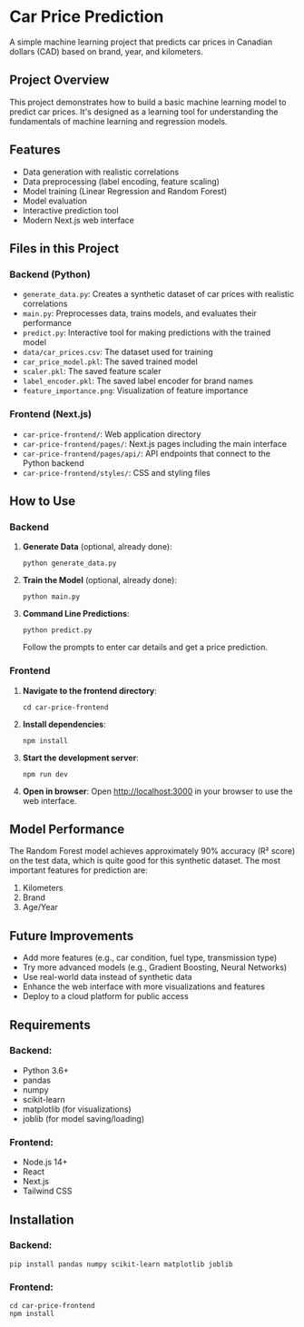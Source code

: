 # Car Price Prediction

A simple machine learning project that predicts car prices in Canadian dollars (CAD) based on brand, year, and kilometers.

## Project Overview

This project demonstrates how to build a basic machine learning model to predict car prices. It's designed as a learning tool for understanding the fundamentals of machine learning and regression models.

## Features

- Data generation with realistic correlations
- Data preprocessing (label encoding, feature scaling)
- Model training (Linear Regression and Random Forest)
- Model evaluation
- Interactive prediction tool
- Modern Next.js web interface

## Files in this Project

### Backend (Python)
- `generate_data.py`: Creates a synthetic dataset of car prices with realistic correlations
- `main.py`: Preprocesses data, trains models, and evaluates their performance
- `predict.py`: Interactive tool for making predictions with the trained model
- `data/car_prices.csv`: The dataset used for training
- `car_price_model.pkl`: The saved trained model
- `scaler.pkl`: The saved feature scaler
- `label_encoder.pkl`: The saved label encoder for brand names
- `feature_importance.png`: Visualization of feature importance

### Frontend (Next.js)
- `car-price-frontend/`: Web application directory
- `car-price-frontend/pages/`: Next.js pages including the main interface
- `car-price-frontend/pages/api/`: API endpoints that connect to the Python backend
- `car-price-frontend/styles/`: CSS and styling files

## How to Use

### Backend
1. **Generate Data** (optional, already done):
   ```
   python generate_data.py
   ```

2. **Train the Model** (optional, already done):
   ```
   python main.py
   ```

3. **Command Line Predictions**:
   ```
   python predict.py
   ```
   Follow the prompts to enter car details and get a price prediction.

### Frontend
1. **Navigate to the frontend directory**:
   ```
   cd car-price-frontend
   ```

2. **Install dependencies**:
   ```
   npm install
   ```

3. **Start the development server**:
   ```
   npm run dev
   ```

4. **Open in browser**:
   Open [http://localhost:3000](http://localhost:3000) in your browser to use the web interface.

## Model Performance

The Random Forest model achieves approximately 90% accuracy (R² score) on the test data, which is quite good for this synthetic dataset. The most important features for prediction are:

1. Kilometers
2. Brand
3. Age/Year

## Future Improvements

- Add more features (e.g., car condition, fuel type, transmission type)
- Try more advanced models (e.g., Gradient Boosting, Neural Networks)
- Use real-world data instead of synthetic data
- Enhance the web interface with more visualizations and features
- Deploy to a cloud platform for public access

## Requirements

### Backend:
- Python 3.6+
- pandas
- numpy
- scikit-learn
- matplotlib (for visualizations)
- joblib (for model saving/loading)

### Frontend:
- Node.js 14+
- React
- Next.js
- Tailwind CSS

## Installation

### Backend:
```
pip install pandas numpy scikit-learn matplotlib joblib
```

### Frontend:
```
cd car-price-frontend
npm install
``` 